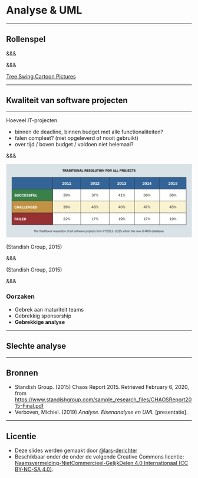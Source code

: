 # Analyse & UML

---

## Rollenspel

&&&

<!-- .slide: data-background-image="images/swing.jpg" data-background-size="contain" -->

&&&

[Tree Swing Cartoon Pictures](https://www.businessballs.com/amusement-stress-relief/tree-swing-cartoon-pictures-early-versions/)

---

## Kwaliteit van software projecten

---

Hoeveel IT-projecten

- binnen de deadline, binnen budget met alle functionaliteiten?
- falen compleet? (niet opgeleverd of nooit gebruikt)
- over tijd / boven budget / voldoen niet helemaal?

&&&

![CHAOS Report 2015](images/chaos-1.png)

(Standish Group, 2015) <!-- .element: class="cite" -->

&&&

<!-- .slide: data-background-image="images/chaos-2.png" data-background-size="contain" -->

(Standish Group, 2015) <!-- .element: class="cite fragment" -->

&&&

### Oorzaken

- Gebrek aan maturiteit teams <!-- .element: class="fragment" -->
- Gebrekkig sponsorship <!-- .element: class="fragment" -->
- <!-- .element: class="fragment" --> <strong>Gebrekkige analyse</strong>

---

## Slechte analyse

---

## Bronnen

- Standish Group. (2015) Chaos Report 2015. Retrieved February 6, 2020, from https://www.standishgroup.com/sample_research_files/CHAOSReport2015-Final.pdf
- Verboven, Michiel. (2019) _Analyse. Eisenanalyse en UML_ [presentatie].

---

## Licentie

- Deze slides werden gemaakt door [@lars-derichter](https://github.com/lars-derichter)
- Beschikbaar onder de onder de volgende Creative Commons licentie: [Naamsvermelding-NietCommercieel-GelijkDelen 4.0 Internationaal (CC BY-NC-SA 4.0)](https://creativecommons.org/licenses/by-nc-sa/4.0/deed.nl).

